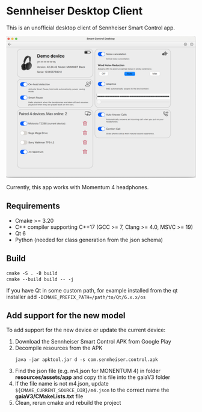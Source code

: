 # Sennheiser Desktop Client

This is an unofficial desktop client of Sennheiser Smart Control app.

![main-window.png](images/main-window.png)

Currently, this app works with Momentum 4 headphones.

## Requirements

* Cmake >= 3.20
* C++ compiler supporting C++17 (GCC >= 7, Clang >= 4.0, MSVC >= 19)
* Qt 6
* Python (needed for class generation from the json schema)

## Build

```shell
cmake -S . -B build
cmake --build build -- -j
```

If you have Qt in some custom path, for example installed from the qt installer 
add `-DCMAKE_PREFIX_PATH=/path/to/Qt/6.x.x/os`

## Add support for the new model

To add support for the new device or update the current device:

1. Download the Sennheiser Smart Control APK from Google Play
2. Decompile resources from the APK
    ```shell
    java -jar apktool.jar d -s com.sennheiser.control.apk
    ```
3. Find the json file (e.g. m4.json for MONENTUM 4) in folder **resources/assets/app** and copy this file into the gaiaV3 folder
4. If the file name is not m4.json, update `${CMAKE_CURRENT_SOURCE_DIR}/m4.json` to the correct name the **gaiaV3/CMakeLists.txt** file 
5. Clean, rerun cmake and rebuild the project
